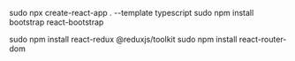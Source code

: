 sudo npx create-react-app . --template typescript 
sudo npm install bootstrap react-bootstrap

sudo npm install react-redux @reduxjs/toolkit
sudo npm install react-router-dom

